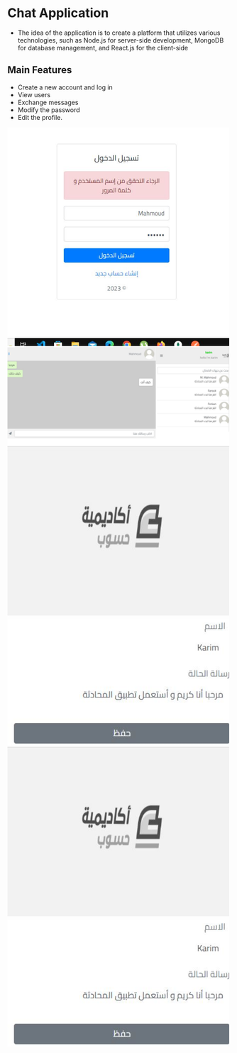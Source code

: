 #  Chat Application
* The idea of the application is to create a platform that utilizes various technologies, such as Node.js for server-side development, MongoDB for database management, and React.js for the client-side

## Main Features
* Create a new account and log in
* View users
* Exchange messages
* Modify the password
* Edit the profile.


<img src="/img/c1.JPG" alt="img1" title="img1" style="width: 500px">
<img src="/img/c2.JPG" alt="img1" title="img1" style="width: 500px">
<img src="/img/c3.JPG" alt="img1" title="img1" style="width: 500px">
<img src="/img/c4.JPG" alt="img1" title="img1" style="width: 500px">


